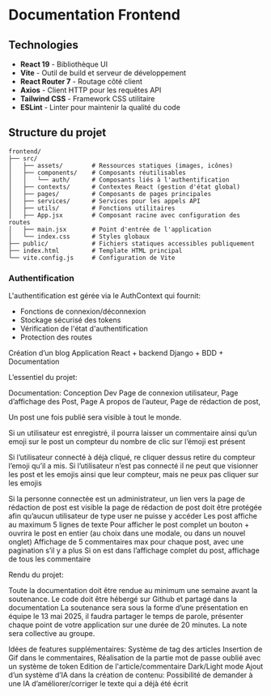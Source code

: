 # Documentation Frontend

## Technologies

- **React 19** - Bibliothèque UI
- **Vite** - Outil de build et serveur de développement
- **React Router 7** - Routage côté client
- **Axios** - Client HTTP pour les requêtes API
- **Tailwind CSS** - Framework CSS utilitaire
- **ESLint** - Linter pour maintenir la qualité du code

## Structure du projet

```
frontend/
├── src/
│   ├── assets/        # Ressources statiques (images, icônes)
│   ├── components/    # Composants réutilisables
│   │   └── auth/      # Composants liés à l'authentification
│   ├── contexts/      # Contextes React (gestion d'état global)
│   ├── pages/         # Composants de pages principales
│   ├── services/      # Services pour les appels API
│   ├── utils/         # Fonctions utilitaires
│   ├── App.jsx        # Composant racine avec configuration des routes
│   ├── main.jsx       # Point d'entrée de l'application
│   └── index.css      # Styles globaux
├── public/            # Fichiers statiques accessibles publiquement
├── index.html         # Template HTML principal
└── vite.config.js     # Configuration de Vite
```

### Authentification

L'authentification est gérée via le AuthContext qui fournit:

- Fonctions de connexion/déconnexion
- Stockage sécurisé des tokens
- Vérification de l'état d'authentification
- Protection des routes

Création d’un blog
Application React + backend Django + BDD + Documentation

L’essentiel du projet:

Documentation:
Conception Dev
Page de connexion utilisateur,
Page d’affichage des Post,
Page A propos de l’auteur,
Page de rédaction de post,

Un post une fois publié sera visible à tout le monde.

Si un utilisateur est enregistré, il pourra laisser un commentaire ainsi qu’un emoji sur le post
un compteur du nombre de clic sur l’émoji est présent

Si l’utilisateur connecté à déjà cliqué, re cliquer dessus retire du compteur l’emoji qu’il a mis.
Si l’utilisateur n’est pas connecté il ne peut que visionner les post et les emojis ainsi que leur compteur, mais ne peux pas cliquer sur les emojis

Si la personne connectée est un administrateur, un lien vers la page de rédaction de post est visible
la page de rédaction de post doit être protégée afin qu’aucun utilisateur de type user ne puisse y accéder
Les post affiche au maximum 5 lignes de texte
Pour afficher le post complet un bouton + ouvrira le post en entier (au choix dans une modale, ou dans un nouvel onglet)
Affichage de 5 commentaires max pour chaque post, avec une pagination s’il y a plus
Si on est dans l’affichage complet du post, affichage de tous les commentaire

Rendu du projet:

Toute la documentation doit être rendue au minimum une semaine avant la soutenance.
Le code doit être hébergé sur Github et partagé dans la documentation
La soutenance sera sous la forme d’une présentation en équipe le 13 mai 2025, il faudra partager le temps de parole, présenter chaque point de votre application sur une durée de 20 minutes.
La note sera collective au groupe.

Idées de features supplémentaires:
Système de tag des articles
Insertion de Gif dans le commentaires,
Réalisation de la partie mot de passe oublié avec un système de token
Edition de l'article/commentaire
Dark/Light mode
Ajout d’un système d’IA dans la création de contenu:
Possibilité de demander à une IA d’améliorer/corriger le texte qui a déjà été écrit
